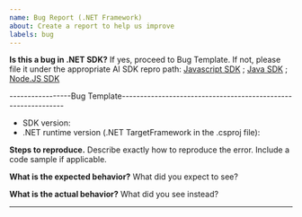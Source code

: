 ```yaml
---
name: Bug Report (.NET Framework)
about: Create a report to help us improve
labels: bug
---
```


**Is this a bug in .NET SDK?**
             If yes, proceed to Bug Template. 
             If not, please file it under the appropriate AI SDK repro path: [Javascript SDK](https://github.com/Microsoft/ApplicationInsights-js/issues) ; [Java SDK](https://github.com/Microsoft/ApplicationInsights-Java/issues) ; [Node.JS SDK](https://github.com/Microsoft/ApplicationInsights-node.js/issues)


-----------------Bug Template--------------------------------------------------------------

* SDK version: 
* .NET runtime version (.NET TargetFramework in the .csproj file):

**Steps to reproduce.**
Describe exactly how to reproduce the error. Include a code sample if applicable.

**What is the expected behavior?**
What did you expect to see?

**What is the actual behavior?**
What did you see instead?

-------------------------------------------------------------------------------------------
